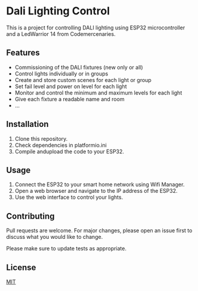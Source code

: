 # Dali Lighting Control

This is a project for controlling DALI lighting using ESP32 microcontroller and a LedWarrior 14 from Codemercenaries.

## Features
- Commissioning of the DALI fixtures (new only or all)
- Control lights individually or in groups
- Create and store custom scenes for each light or group
- Set fail level and power on level for each light
- Monitor and control the minimum and maximum levels for each light
- Give each fixture a readable name and room
- ...

## Installation

1. Clone this repository.
2. Check dependencies in platformio.ini
3. Compile andupload the code to your ESP32.

## Usage

1. Connect the ESP32 to your smart home network using Wifi Manager.
2. Open a web browser and navigate to the IP address of the ESP32.
3. Use the web interface to control your lights.

## Contributing

Pull requests are welcome. For major changes, please open an issue first to discuss what you would like to change.

Please make sure to update tests as appropriate.

## License

[MIT](https://choosealicense.com/licenses/mit/)
